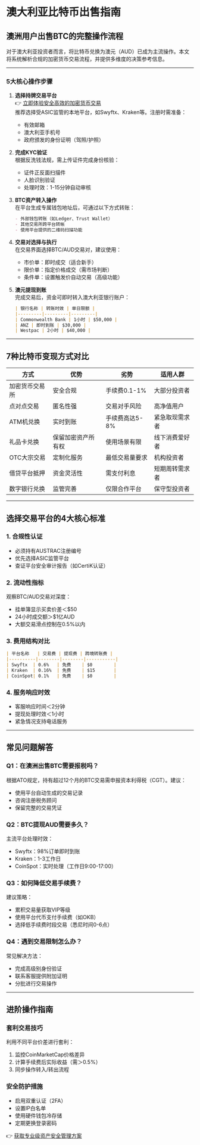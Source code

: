 # 澳大利亚比特币出售指南

## 澳洲用户出售BTC的完整操作流程

对于澳大利亚投资者而言，将比特币兑换为澳元（AUD）已成为主流操作。本文将系统解析合规的加密货币交易流程，并提供多维度的决策参考信息。

---

### 5大核心操作步骤

1. **选择持牌交易平台**  
   👉 [立即体验安全高效的加密货币交易](https://bit.ly/okx_welcome)  
   推荐选择受ASIC监管的本地平台，如Swyftx、Kraken等。注册时需准备：
   - 有效邮箱
   - 澳大利亚手机号
   - 政府颁发的身份证明（驾照/护照）

2. **完成KYC验证**  
   根据反洗钱法规，需上传证件完成身份核验：
   - 证件正反面扫描件
   - 人脸识别验证
   - 处理时效：1-15分钟自动审核

3. **BTC资产转入操作**  
   在平台生成专属钱包地址后，可通过以下方式转账：
   ```markdown
   - 外部钱包转账（如Ledger、Trust Wallet）
   - 其他交易所跨平台转帐
   - 使用平台提供的二维码扫描功能
   ```

4. **交易对选择与执行**  
   在交易界面选择BTC/AUD交易对，建议使用：
   - 市价单：即时成交（适合新手）
   - 限价单：指定价格成交（需市场判断）
   - 条件单：设置触发价自动交易（高级功能）

5. **澳元提现到账**  
   完成交易后，资金可即时转入澳大利亚银行账户：
   ```markdown
   | 银行名称 | 转账时效 | 单日限额 |
   |---------|---------|---------|
   | Commonwealth Bank | 1小时 | $50,000 |
   | ANZ | 即时到账 | $30,000 |
   | Westpac | 2小时 | $40,000 |
   ```

---

## 7种比特币变现方式对比

| 方式          | 优势                | 劣势                | 适用人群           |
|-------------|---------------------|---------------------|------------------|
| 加密货币交易所 | 安全合规            | 手续费0.1-1%        | 大部分投资者       |
| 点对点交易     | 匿名性强            | 交易对手风险        | 高净值用户       |
| ATM机兑换    | 实时到账            | 手续费高达5-8%      | 紧急取现需求者    |
| 礼品卡兑换    | 保留加密资产所有权   | 使用场景有限        | 线下消费爱好者    |
| OTC大宗交易   | 定制化服务          | 最低交易量要求      | 机构投资者       |
| 借贷平台抵押   | 资金灵活性          | 需支付利息          | 短期周转需求者    |
| 数字银行兑换   | 监管完善            | 仅限合作平台        | 保守型投资者      |

---

## 选择交易平台的4大核心标准

### 1. 合规性认证
- 必须持有AUSTRAC注册编号
- 优先选择ASIC监管平台
- 查证平台安全审计报告（如CertiK认证）

### 2. 流动性指标
观察BTC/AUD交易对深度：
- 挂单簿显示买卖价差＜$50
- 24小时成交额＞$1亿AUD
- 大额交易滑点控制在0.5%以内

### 3. 费用结构对比
```markdown
| 平台名称   | 交易费 | 提现费 | 跨境转账费 |
|----------|--------|--------|-----------|
| Swyftx  | 0.6%   | 免费    | $0        |
| Kraken  | 0.16%  | 免费    | $15       |
| CoinSpot| 0.1%   | 免费    | $0        |
```

### 4. 服务响应时效
- 客服响应时间＜2分钟
- 提现处理时效＜1小时
- 紧急情况支持电话服务

---

## 常见问题解答

### Q1：在澳洲出售BTC需要报税吗？
根据ATO规定，持有超过12个月的BTC交易需申报资本利得税（CGT）。建议：
- 使用平台自动生成的交易记录
- 咨询注册税务顾问
- 保留完整的交易凭证

### Q2：BTC提现AUD需要多久？
主流平台处理时效：
- Swyftx：98%订单即时到账
- Kraken：1-3工作日
- CoinSpot：实时处理（工作日9:00-17:00）

### Q3：如何降低交易手续费？
建议策略：
- 累积交易量获取VIP等级
- 使用平台代币支付手续费（如OKB）
- 选择低手续费时段交易（悉尼时间0-6点）

### Q4：遇到交易限制怎么办？
常见解决方法：
- 完成高级别身份验证
- 联系客服提供附加证明
- 分批进行交易操作

---

## 进阶操作指南

### 套利交易技巧
利用不同平台价差进行套利：
1. 监控CoinMarketCap价格差异
2. 计算手续费后实际收益（需＞0.5%）
3. 同步操作转入/转出流程

### 安全防护措施
- 启用双重认证（2FA）
- 设置IP白名单
- 使用硬件钱包冷存储
- 定期更换登录密码

👉 [获取专业级资产安全管理方案](https://bit.ly/okx_welcome)